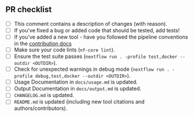 <!--
# ferlab/postprocessing pull request

Many thanks for contributing to ferlab/postprocessing!

Please fill in the appropriate checklist below (delete whatever is not relevant).
Since this repository is in construction, some of the points below regarding tests and linter might not apply yet. Make sure
to do the maximum possible.  For now, the tests are performed manually. Add a description of your tests in your pull request.
You can ask help on the [#bioinfo](https://cr-ste-justine.slack.com/archives/C074VMACUD9slack) channel.
These are the most common things requested on pull requests (PRs).
-->

## PR checklist

- [ ] This comment contains a description of changes (with reason).
- [ ] If you've fixed a bug or added code that should be tested, add tests!
- [ ] If you've added a new tool - have you followed the pipeline conventions in the [contribution docs](https://github.com/ferlab/postprocessing/tree/master/.github/CONTRIBUTING.md)
- [ ] Make sure your code lints (`nf-core lint`).
- [ ] Ensure the test suite passes (`nextflow run . -profile test,docker --outdir <OUTDIR>`).
- [ ] Check for unexpected warnings in debug mode (`nextflow run . -profile debug,test,docker --outdir <OUTDIR>`).
- [ ] Usage Documentation in `docs/usage.md` is updated.
- [ ] Output Documentation in `docs/output.md` is updated.
- [ ] `CHANGELOG.md` is updated.
- [ ] `README.md` is updated (including new tool citations and authors/contributors).
